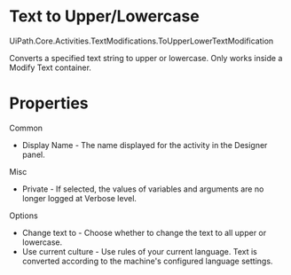 ﻿# Text to Upper/Lowercase

UiPath.Core.Activities.TextModifications.ToUpperLowerTextModification

Converts a specified text string to upper or lowercase. Only works inside a Modify Text container.

# Properties

Common

* Display Name - The name displayed for the activity in the Designer panel.

Misc

* Private - If selected, the values of variables and arguments are no longer logged at Verbose level.

Options

* Change text to - Choose whether to change the text to all upper or lowercase.
* Use current culture - Use rules of your current language. Text is converted according to the machine's configured language settings.
